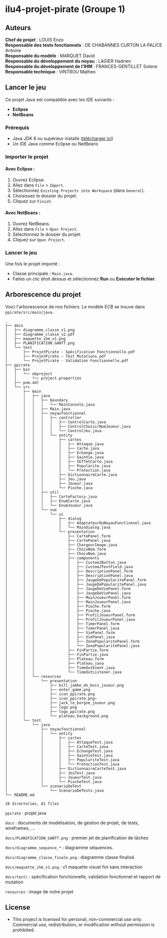 # ilu4-projet-pirate (Groupe 1)

## Auteurs 

**Chef de projet** : LOUIS Enzo  
**Responsable des tests fonctionnels** : DE CHABANNES CURTON LA PALICE Antoine  
**Responsable du modèle** : MARQUET David  
**Responsable du développement du noyau** : LAGIER Hadrien  
**Responsable du développement de l’IHM** : FRANCES-GENTILLET Solene  
**Responsable technique** : VINTROU Matheo

## Lancer le jeu

Ce projet Java est compatible avec les IDE suivants :

- **Eclipse**
- **NetBeans**


### Prérequis

- Java JDK 8 ou supérieur installé ([télécharger ici](https://www.oracle.com/java/technologies/javase-downloads.html))
- Un IDE Java comme Eclipse ou NetBeans

### Importer le projet

#### Avec Eclipse :
1. Ouvrez Eclipse.
2. Allez dans `File` > `Import`.
3. Sélectionnez `Existing Projects into Workspace` (dans `General`).
4. Choisissez le dossier du projet.
5. Cliquez sur `Finish`.

#### Avec NetBeans :
1. Ouvrez NetBeans.
2. Allez dans `File` > `Open Project`.
3. Sélectionnez le dossier du projet.
4. Cliquez sur `Open Project`.

### Lancer le jeu

Une fois le projet importé :
- Classe principale : `Main.java`.
- Faites un clic droit dessus et sélectionnez **Run** ou **Exécuter le fichier**.  

  

## Arborescence du projet

Voici l'arborescence de nos fichiers. Le modèle ECB se trouve dans `ppirate/src/main/java`.

```
.
├── docs
│   ├── diagramme_classe_v1.png
│   ├── diagramme_classe_v2.pdf
│   ├── maquette_ihm_v1.png
│   ├── PLANIFICATION_GANTT.png
│   └── test
│       ├── ProjetPirate - Spécification Fonctionnelle.pdf
│       ├── ProjetPirate - Test Mutations.pdf
│       └── ProjetPirate - Validation Fonctionnelle.pdf
├── ppirate
│   ├── bin
│   │   └── nbproject
│   │       └── project.properties
│   ├── pom.xml
│   └── src
│       ├── main
│       │   ├── java
│       │   │   ├── boundary
│       │   │   │   └── MainConsole.java
│       │   │   ├── Main.java
│       │   │   ├── noyaufonctionnel
│       │   │   │   ├── controller
│       │   │   │   │   ├── ControlCarte.java
│       │   │   │   │   ├── ControlChoisirNomJoueur.java
│       │   │   │   │   └── ControlJeu.java
│       │   │   │   └── entity
│       │   │   │       ├── cartes
│       │   │   │       │   ├── Attaque.java
│       │   │   │       │   ├── Carte.java
│       │   │   │       │   ├── Echange.java
│       │   │   │       │   ├── GainVie.java
│       │   │   │       │   ├── IEffetCarte.java
│       │   │   │       │   ├── Popularite.java
│       │   │   │       │   └── Protection.java
│       │   │   │       ├── DictionnaireCarte.java
│       │   │   │       ├── Jeu.java
│       │   │   │       ├── Joueur.java
│       │   │   │       └── Pioche.java
│       │   │   ├── util
│       │   │   │   ├── CarteFactory.java
│       │   │   │   ├── EnumCarte.java
│       │   │   │   └── EnumJoueur.java
│       │   │   └── vue
│       │   │       └── ui
│       │   │           ├── dialog
│       │   │           │   ├── AdaptateurDuNoyauFonctionnel.java
│       │   │           │   └── MainDialog.java
│       │   │           └── presentation
│       │   │               ├── CartePanel.form
│       │   │               ├── CartePanel.java
│       │   │               ├── ChargeurImage.java
│       │   │               ├── ChoixNom.form
│       │   │               ├── ChoixNom.java
│       │   │               ├── components
│       │   │               │   ├── CustomJButton.java
│       │   │               │   ├── CustomJTextField.java
│       │   │               │   ├── DescriptionPanel.form
│       │   │               │   ├── DescriptionPanel.java
│       │   │               │   ├── JaugeDePopularitePanel.form
│       │   │               │   ├── JaugeDePopularitePanel.java
│       │   │               │   ├── JaugeDeViePanel.form
│       │   │               │   ├── JaugeDeViePanel.java
│       │   │               │   ├── MainJoueurPanel.form
│       │   │               │   ├── MainJoueurPanel.java
│       │   │               │   ├── Pioche.form
│       │   │               │   ├── Pioche.java
│       │   │               │   ├── ProfilJoueurPanel.form
│       │   │               │   ├── ProfilJoueurPanel.java
│       │   │               │   ├── TimerPanel.form
│       │   │               │   ├── TimerPanel.java
│       │   │               │   ├── ViePanel.form
│       │   │               │   ├── ViePanel.java
│       │   │               │   ├── ZonePopularitePanel.form
│       │   │               │   └── ZonePopularitePanel.java
│       │   │               ├── FinPartie.form
│       │   │               ├── FinPartie.java
│       │   │               ├── Plateau.form
│       │   │               ├── Plateau.java
│       │   │               ├── TimeOutEvent.java
│       │   │               └── TimeOutListener.java
│       │   └── resources
│       │       └── presentation
│       │           ├── bill_jambe_de_bois_joueur.png
│       │           ├── enter_game.png
│       │           ├── icon_ppirate.png
│       │           ├── icon_ppirate.png~
│       │           ├── jack_le_borgne_joueur.png
│       │           ├── logo.png
│       │           ├── logo_ppirate.png
│       │           └── plateau_background.png
│       └── test
│           └── java
│               ├── noyaufonctionnel
│               │   └── entity
│               │       ├── cartes
│               │       │   ├── AttaqueTest.java
│               │       │   ├── CarteTest.java
│               │       │   ├── EchangeTest.java
│               │       │   ├── GainVieTest.java
│               │       │   ├── PopulariteTest.java
│               │       │   └── ProtectionTest.java
│               │       ├── DictionnaireCarteTest.java
│               │       ├── JeuTest.java
│               │       ├── JoueurTest.java
│               │       └── PiocheTest.java
│               └── scenarioDeTest
│                   └── ScenarioDeTests.java
└── README.md

28 directories, 81 files
```

`ppirate` : projet java

`docs` : documents de modélisation, de gestion de projet, de tests, wireframes, ...

`docs/PLANIFICATION_GANTT.png` : premier jet de planification de tâches

`docs/diagramme_sequence_*` : diagramme séquences.

`docs/diagramme_classe_finale.png` : diagramme classe finalisé.

`docs/maquette_ihm_v1.png` : v1 maquette visuel fini sans interaction

`docs/test/` : spécification fonctionnelle, validation fonctionnel et rapport de mutation

`resources` : image de notre projet  

## License

- This project is licensed for personal, non-commercial use only.  
Commercial use, redistribution, or modification without permission is prohibited.